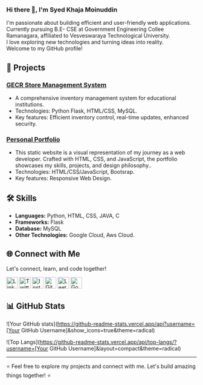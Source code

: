 <!--
**S-YED/S-YED** is a ✨ _special_ ✨ repository because its `README.md` (this file) appears on your GitHub profile.-->

### Hi there 👋, I'm Syed Khaja Moinuddin

I'm passionate about building efficient and user-friendly web applications. Currently pursuing B.E- CSE at Government Engineering Collee Ramanagara, affiliated to Vesveswaraya Technological University. <br>I love exploring new technologies and turning ideas into reality. <br>Welcome to my GitHub profile!

## 🚀 Projects

### [GECR Store Management System](link-to-your-project)
- A comprehensive inventory management system for educational institutions.
- Technologies: Python Flask, HTML/CSS, MySQL.
- Key features: Efficient inventory control, real-time updates, enhanced security.

### [Personal Portfolio](https://syed.rf.gd/)
- This static website is a visual representation of my journey as a web developer. Crafted with HTML, CSS, and JavaScript, the portfolio showcases my skills, projects, and design philosophy..
- Technologies: HTML/CSS/JavaScript, Bootsrap.
- Key features: Responsive Web Design.

## 🛠️ Skills

- **Languages:** Python, HTML, CSS, JAVA, C
- **Frameworks:** Flask
- **Database:** MySQL
- **Other Technologies:** Google Cloud, Aws Cloud.

## 🌐 Connect with Me

Let's connect, learn, and code together!

[<img src="path/to/linkedin-icon.png" alt="LinkedIn" width="30">](linkedin.com/in/syed-khaja-moinuddin-051495254/)
[<img src="path/to/twitter-icon.png" alt="Twitter" width="30">](Twitter.com/@Skm_ahmed1)
[<img src="path/to/instagram-icon.png" alt="Instagram" width="30">](instagram.com/_syedkhajamoinuddin/)
[<img src="path/to/github-icon.png" alt="GitHub" width="30">](Github.com/S-YED)
[<img src="path/to/leetcode-icon.png" alt="LeetCode" width="30">](https://leetcode.com/Dr_H4CK3R/)
[<img src="path/to/google-icon.png" alt="Google Developer" width="30">](g.dev/skm-dev)

## 📊 GitHub Stats

![Your GitHub stats](https://github-readme-stats.vercel.app/api?username=[Your GitHub Username]&show_icons=true&theme=radical)

![Top Langs](https://github-readme-stats.vercel.app/api/top-langs/?username=[Your GitHub Username]&layout=compact&theme=radical)

---

⭐️ Feel free to explore my projects and connect with me. Let's build amazing things together! ⭐️


